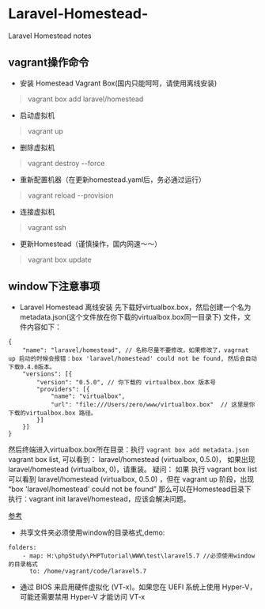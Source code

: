 # Laravel-Homestead-
Laravel Homestead notes

## vagrant操作命令
* 安装 Homestead Vagrant Box(国内只能呵呵，请使用离线安装)
> vagrant box add laravel/homestead

* 启动虚拟机
> vagrant up

* 删除虚拟机
> vagrant destroy --force

* 重新配置机器（在更新homestead.yaml后，务必通过运行）
> vagrant reload --provision

* 连接虚拟机
> vagrant ssh

* 更新Homestead（谨慎操作，国内网速～～）
> vagrant box update

## window下注意事项
* Laravel Homestead 离线安装
先下载好virtualbox.box，然后创建一个名为 metadata.json(这个文件放在你下载的virtualbox.box同一目录下) 文件，文件内容如下：

```
{
    "name": "laravel/homestead", // 名称尽量不要修改，如果修改了，vagrnat up 启动的时候会报错：box 'laravel/homestead' could not be found, 然后会自动下载0.4.0版本。
    "versions": [{
        "version": "0.5.0", // 你下载的 virtualbox.box 版本号
        "providers": [{
            "name": "virtualbox",
            "url": "file:///Users/zero/www/virtualbox.box"  // 这里是你下载的virtualbox.box 路径。
        }]
    }]
}
```

然后终端进入virtualbox.box所在目录：执行 `vagrant box add metadata.json`
vagrant box list, 可以看到： laravel/homestead (virtualbox, 0.5.0)， 如果出现laravel/homestead (virtualbox, 0)，请重装。
疑问： 如果 执行 vagrant box list 可以看到 laravel/homestead (virtualbox, 0.5.0) ，但在 vagrant up  阶段，出现  “box 'laravel/homestead' could not be found”  那么可以在Homestead目录下执行：vagrant init laravel/homestead，应该会解决问题。

<a href="https://www.cnblogs.com/zero-zf/p/6031965.html">参考</a>

* 共享文件夹必须使用window的目录格式,demo:
```
folders:
    - map: H:\phpStudy\PHPTutorial\WWW\test\laravel5.7 //必须使用window的目录格式
      to: /home/vagrant/code/laravel5.7
```

* 通过 BIOS 来启用硬件虚拟化 (VT-x)。如果您在 UEFI 系统上使用 Hyper-V，可能还需要禁用 Hyper-V 才能访问 VT-x

